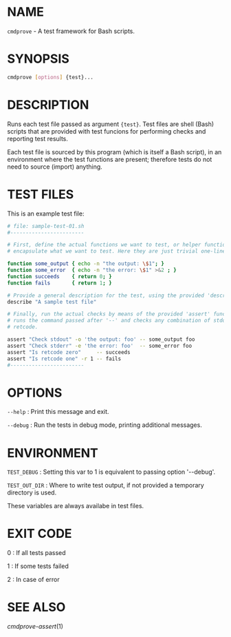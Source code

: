 
# NAME

`cmdprove` - A test framework for Bash scripts.

# SYNOPSIS

```bash
cmdprove [options] {test}...
```

# DESCRIPTION

Runs each test file passed as argument `{test}`. Test files are shell (Bash) scripts that are
provided with test funcions for performing checks and reporting test results.

Each test file is sourced by this program (which is itself a Bash script), in an
environment where the test functions are present; therefore tests do not need to source
(import) anything.


# TEST FILES

This is an example test file:

  ```bash
  # file: sample-test-01.sh
  #------------------------

  # First, define the actual functions we want to test, or helper functions that
  # encapsulate what we want to test. Here they are just trivial one-liners.

  function some_output { echo -n "the output: \$1"; }
  function some_error  { echo -n "the error: \$1" >&2 ; }
  function succeeds    { return 0; }
  function fails       { return 1; }

  # Provide a general description for the test, using the provided 'describe' function:
  describe "A sample test file"
  
  # Finally, run the actual checks by means of the provided 'assert' function, which
  # runs the command passed after '--' and checks any combination of stdout / stderr /
  # retcode.

  assert "Check stdout" -o 'the output: foo' -- some_output foo
  assert "Check stderr" -e 'the error: foo'  -- some_error foo
  assert "Is retcode zero"     -- succeeds
  assert "Is retcode one" -r 1 -- fails
  #------------------------
  ```

# OPTIONS

`--help`
: Print this message and exit.

`--debug`
: Run the tests in debug mode, printing additional messages.


# ENVIRONMENT

`TEST_DEBUG`
: Setting this var to 1 is equivalent to passing option '--debug'.

`TEST_OUT_DIR`
: Where to write test output, if not provided a temporary directory is used.

These variables are always availabe in test files.


# EXIT CODE

0
: If all tests passed

1
: If some tests failed

2
: In case of error


# SEE ALSO

*cmdprove-assert*(1)

